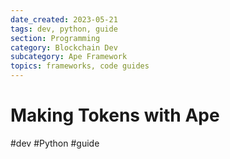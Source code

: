 ```yaml
---
date_created: 2023-05-21
tags: dev, python, guide
section: Programming
category: Blockchain Dev
subcategory: Ape Framework
topics: frameworks, code guides
---
```


# Making Tokens with Ape
#dev #Python #guide 